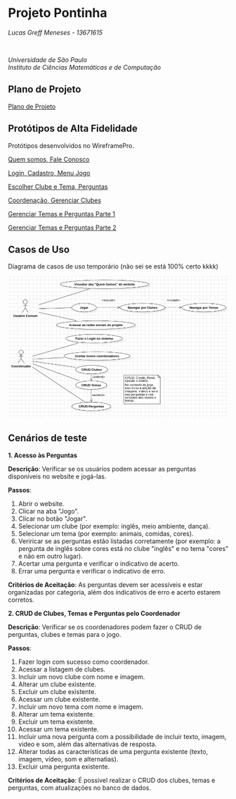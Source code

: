 # Projeto Pontinha

*Lucas Greff Meneses - 13671615*

<br>

*Universidade de São Paulo*<br>
*Instituto de Ciências Matemáticas e de Computação*

## Plano de Projeto
[Plano de Projeto](https://drive.google.com/drive/folders/1Kp4l4wmGyN-o173UJA1Z_BRWZ9riUMh0?usp=sharing)

## Protótipos de Alta Fidelidade
Protótipos desenvolvidos no WireframePro.

[Quem somos, Fale Conosco](https://wireframepro.mockflow.com/view/MDN5mCYJPh#/page/6fe92076b04a4d8597cca1188d6d06a9)

[Login, Cadastro, Menu Jogo](https://wireframepro.mockflow.com/view/M81pvm6ovqb#/page/D0ab6cdc25eacf7f633366f5c2090e823)

[Escolher Clube e Tema, Perguntas](https://wireframepro.mockflow.com/view/MUXZETQ8uqb#/page/057e01fda35b468ab5153320973d3bc7)

[Coordenação, Gerenciar Clubes](https://wireframepro.mockflow.com/view/Mb9wHGxKPh#/page/454a03018329409d94c0916848932e17)

[Gerenciar Temas e Perguntas Parte 1](https://wireframepro.mockflow.com/view/M4jMmA84vqb#/page/1e395dc03ace4fbaad452f7876784f43)

[Gerenciar Temas e Perguntas Parte 2](https://wireframepro.mockflow.com/view/MIDSsV35vqb#/page/b773fe78fb2a4da28c1ff00aa9182505)

## Casos de Uso
Diagrama de casos de uso temporário (não sei se está 100% certo kkkk)

![Casos de Uso do Website](UML/Casos-de-Uso.png)

## Cenários de teste

**1. Acesso às Perguntas**

  **Descrição**: Verificar se os usuários podem acessar as perguntas disponíveis no website e jogá-las.
  
  **Passos**:
  
  1. Abrir o website.
  2. Clicar na aba "Jogo".
  3. Clicar no botão "Jogar".
  4. Selecionar um clube (por exemplo: inglês, meio ambiente, dança).
  5. Selecionar um tema (por exemplo: animais, comidas, cores).
  6. Veriricar se as perguntas estão listadas corretamente (por exemplo: a pergunta de inglês sobre cores está no clube "inglês" e no tema "cores" e não em outro lugar).
  7. Acertar uma pergunta e verificar o indicativo de acerto.
  8. Errar uma pergunta e verificar o indicativo de erro.
     
 **Critérios de Aceitação**: As perguntas devem ser acessíveis e estar organizadas por categoria, além dos indicativos de erro e acerto estarem corretos.

**2. CRUD de Clubes, Temas e Perguntas pelo Coordenador**

  **Descrição**: Verificar se os coordenadores podem fazer o CRUD de perguntas, clubes e temas para o jogo.
  
  **Passos**:
  
  1. Fazer login com sucesso como coordenador.
  2. Acessar a listagem de clubes.
  3. Incluir um novo clube com nome e imagem.
  4. Alterar um clube existente.
  5. Excluir um clube existente.
  6. Acessar um clube existente.
  7. Incluir um novo tema com nome e imagem.
  8. Alterar um tema existente.
  9. Excluir um tema existente.
  10. Acessar um tema existente.
  11. Incluir uma nova pergunta com a possibilidade de incluir texto, imagem, video e som, além das alternativas de resposta.
  12. Alterar todas as características de uma pergunta existente (texto, imagem, vídeo, som e alternatias).
  13. Excluir uma pergunta existente.
     
 **Critérios de Aceitação**: É possível realizar o CRUD dos clubes, temas e perguntas, com atualizações no banco de dados.
